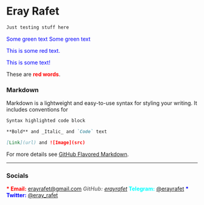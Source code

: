 # Eray Rafet

```diff
Just testing stuff here
```
<font color="blue"> Some green text </font>
<span style="color: blue"> Some green text </span>
<p style='color:blue'>This is some red text.</p>

<font color="blue">This is some text!</font>

These are <b style='color:red'>red words</b>.

### Markdown

Markdown is a lightweight and easy-to-use syntax for styling your writing. It includes conventions for

```markdown
Syntax highlighted code block

**Bold** and _Italic_ and `Code` text

[Link](url) and ![Image](src)
```

For more details see [GitHub Flavored Markdown](https://guides.github.com/features/mastering-markdown/).

---

### Socials

 <b style='color:red'>* Email:</b> [erayrafet@gmail.com](erayrafet@gmail.com)
 <b style='color:grey'>*GitHub:</b> [erayrafet](https://github.com/erayrafet)
 <b style='color:cyan'>* Telegram:</b> [@erayrafet](https://t.me/erayrafet)
 <b style='color:blue'>* Twitter:</b> [@eray_rafet](https://twitter.com/eray_rafet)

